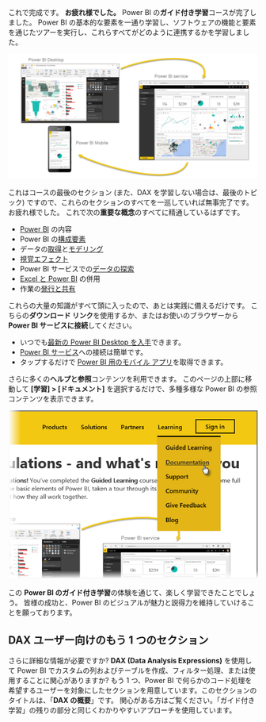 これで完成です。 **お疲れ様でした。** Power BI の**ガイド付き学習**コースが完了しました。 Power BI の基本的な要素を一通り学習し、ソフトウェアの機能と要素を通じたツアーを実行し、これらすべてがどのように連携するかを学習しました。

![](media/6-5-guided-learning-completion/c0a0_2.png)

これはコースの最後のセクション (また、DAX を学習しない場合は、最後のトピック) ですので、これらのセクションのすべてを一巡していれば無事完了です。 お疲れ様でした。 これで次の**重要な概念**のすべてに精通しているはずです。

* [Power BI](0-0-what-is-power-bi.md) の内容
* Power BI の[構成要素](0-0b-building-blocks-power-bi.md)
* データの[取得](1-2-connect-to-data-sources-in-power-bi-desktop.md)と[モデリング](2-1-intro-modeling-data.md)
* [視覚エフェクト](3-1-intro-visualizations.md)
* Power BI サービスでの[データの探索](4-0-intro-power-bi-service.md)
* [Excel と Power BI](5-1-intro-excel-data.md) の併用
* 作業の[発行と共有](6-0-intro-content-packs-groups.md)

これらの大量の知識がすべて頭に入ったので、あとは実践に備えるだけです。 こちらの**ダウンロード リンク**を使用するか、またはお使いのブラウザーから **Power BI サービスに接続**してください。

* いつでも[最新の Power BI Desktop を入手](https://powerbi.microsoft.com/desktop)できます。
* [Power BI サービス](https://powerbi.microsoft.com/)への接続は簡単です。
* タップするだけで [Power BI 用のモバイル アプリ](https://powerbi.microsoft.com/mobile/)を取得できます。

さらに多くの**ヘルプと参照**コンテンツを利用できます。 このページの上部に移動して **[学習] > [ドキュメント]** を選択するだけで、多種多様な Power BI の参照コンテンツを表示できます。

![](media/6-5-guided-learning-completion/6-5_1.png)

この **Power BI のガイド付き学習**の体験を通じて、楽しく学習できたことでしょう。 皆様の成功と、Power BI のビジュアルが魅力と説得力を維持していけることを願っております。

## <a name="one-more-section-for-dax-users"></a>DAX ユーザー向けのもう 1 つのセクション
さらに詳細な情報が必要ですか? **DAX (Data Analysis Expressions)** を使用して Power BI でカスタムの列およびテーブルを作成、フィルター処理、または使用することに関心がありますか? もう 1 つ、Power BI で何らかのコード処理を希望するユーザーを対象にしたセクションを用意しています。このセクションのタイトルは、「**DAX の概要**」です。 関心がある方はご覧ください。「ガイド付き学習」の残りの部分と同じくわかりやすいアプローチを使用しています。

